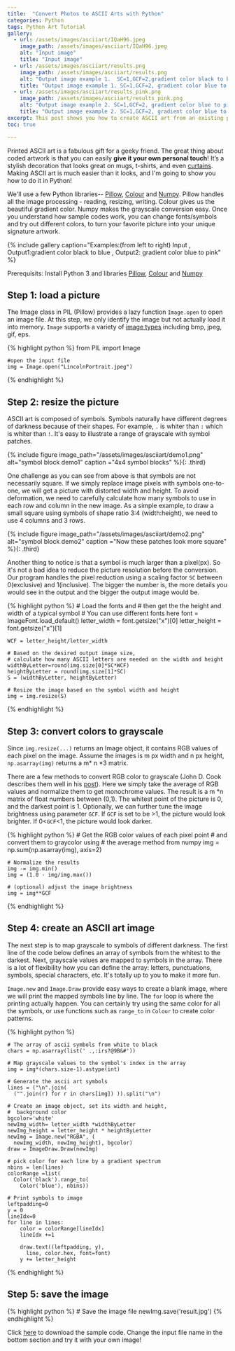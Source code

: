 ```yaml
---
title:  "Convert Photos to ASCII Arts with Python"
categories: Python
tags: Python Art Tutorial
gallery:
  - url: /assets/images/asciiart/IQaH96.jpeg
    image_path: /assets/images/asciiart/IQaH96.jpeg
    alt: "Input image"
    title: "Input image"
  - url: /assets/images/asciiart/results.png
    image_path: /assets/images/asciiart/results.png
    alt: "Output image example 1.  SC=1,GCF=2,gradient color black to blue"
    title: "Output image example 1. SC=1,GCF=2, gradient color blue to pink"
  - url: /assets/images/asciiart/results_pink.png
    image_path: /assets/images/asciiart/results_pink.png
    alt: "Output image example 2. SC=1,GCF=2, gradient color blue to pink"
    title: "Output image example 2. SC=1,GCF=2, gradient color blue to pink"
excerpt: This post shows you how to create ASCII art from an existing picture using Python. 
toc: true

---
```



Printed ASCII art is a fabulous gift for a geeky friend. The great thing about coded artwork is that you can easily **give it your own personal touch**! It’s a stylish decoration that looks great on mugs, t-shirts, and even [curtains](http://walyou.com/blog/2008/03/17/the-tree-ascii-curtain-for-geeks/). Making ASCII art is much easier than it looks, and I'm going to show you how to do it in Python!

 We'll use a few Python libraries-- [Pillow](https://pillow.readthedocs.io), [Colour](https://pypi.python.org/pypi/colour) and [Numpy](https://pypi.python.org/pypi/numpy). Pillow handles all the image processing - reading, resizing, writing. Colour gives us the beautiful gradient color. Numpy makes the grayscale conversion easy. Once you understand how sample codes work, you can change fonts/symbols and try out different colors, to turn your favorite picture into your unique signature artwork. 

{% include gallery caption="Examples:(from left to right) Input , Output1:gradient color black to blue , Output2: gradient color blue to pink" %}

Prerequisits: Install Python 3 and libraries [Pillow](https://pillow.readthedocs.io), [Colour](https://pypi.python.org/pypi/colour) and [Numpy](https://pypi.python.org/pypi/numpy)

## Step 1: load a picture

The Image class in PIL (Pillow) provides a lazy function `Image.open` to open an image file. At this step, we only identify the image but not actually load it into memory. `Image` supports a variety of [image types](http://pillow.readthedocs.io/en/3.4.x/handbook/image-file-formats.html) including bmp, jpeg, gif, eps. 

{% highlight python %}
    from PIL import Image

    #open the input file
    img = Image.open("LincolnPortrait.jpeg")
{% endhighlight %}

## Step 2: resize the picture

ASCII art is composed of symbols. Symbols naturally have different degrees of darkness because of their shapes. For example, `.` is whiter than `:` which is whiter than `!`. It's easy to illustrate a range of grayscale with symbol patches.

{% include figure image_path="/assets/images/asciiart/demo1.png" alt="symbol block demo1" caption ="4x4 symbol blocks" %}{: .third}

One challenge as you can see from above is that symbols are not necessarily square. If we simply replace image pixels with symbols one-to-one, we will get a picture with distorted width and height. To avoid deformation, we need to carefully calculate how many symbols to use in each row and column in the new image. As a simple example, to draw a small square using symbols of shape ratio 3:4 (width:height), we need to use 4 columns and 3 rows. 

{% include figure image_path="/assets/images/asciiart/demo2.png" alt="symbol block demo2" caption ="Now these patches look more square" %}{: .third}

Another thing to notice is that a symbol is much larger than a pixel(px). So it's not a bad idea to reduce the picture resolution before the conversion. Our program handles the pixel reduction using a scaling factor `SC` between 0(exclusive) and 1(inclusive). The bigger the number is, the more details you would see in the output and the bigger the output image would be. 

{% highlight python %}
    # Load the fonts and 
    #   then get the the height and width of a typical symbol 
    # You can use different fonts here
    font = ImageFont.load_default()
    letter_width = font.getsize("x")[0]
    letter_height = font.getsize("x")[1]

    WCF = letter_height/letter_width

    # Based on the desired output image size, 
    # calculate how many ASCII letters are needed on the width and height
    widthByLetter=round(img.size[0]*SC*WCF)
    heightByLetter = round(img.size[1]*SC)
    S = (widthByLetter, heightByLetter)

    # Resize the image based on the symbol width and height
    img = img.resize(S)
{% endhighlight %}

## Step 3: convert colors to grayscale

Since `img.resize(...)` returns an Image object, it contains RGB values of each pixel on the image. Assume the images is m px width and n px  height, `np.asarray(img)` returns a m* n *3 matrix. 

There are a few methods to convert RGB color to grayscale (John D. Cook describes them well in his [post](https://www.johndcook.com/blog/2009/08/24/algorithms-convert-color-grayscale/)). Here we simply take the average of RGB values and normalize them to get monochrome values. The result is a m *n matrix of float numbers between (0,1). The whitest point of the picture is 0, and the darkest point is 1. Optionally, we can further tune the image brightness using parameter `GCF`. If `GCF` is set to be >1, the picture would look brighter. If 0<`GCF`<1, the picture would look darker. 

{% highlight python %}
    # Get the RGB color values of each pixel point 
    #  and convert them to graycolor using 
    #  the average method from numpy
    img = np.sum(np.asarray(img), axis=2)

    # Normalize the results
    img -= img.min()
    img = (1.0 - img/img.max())

    # (optional) adjust the image brightness
    img = img**GCF	

{% endhighlight %}

## Step 4: create an ASCII art image

The next step is to map grayscale to symbols of different darkness. The first line of the code below defines an array of symbols from the whitest to the darkest. Next, grayscale values are mapped to symbols in the array. There is a lot of flexibility how you can define the array: letters, punctuations, symbols, special characters, etc. It's totally up to you to make it more fun.

`Image.new` and `Image.Draw` provide easy ways to create a blank image, where we will print the mapped symbols line by line. The `for` loop is where the printing actually happen. You can certainly try using the same color for all the symbols, or use functions such as `range_to` in `Colour` to create color patterns. 

{% highlight python %}


    # The array of ascii symbols from white to black
    chars = np.asarray(list(' .,:irs?@9B&#'))

    # Map grayscale values to the symbol's index in the array
    img = img*(chars.size-1).astype(int)

    # Generate the ascii art symbols 
    lines = ("\n".join(
      ("".join(r) for r in chars[img]) )).split("\n")

    # Create an image object, set its width and height, 
    #  background color
    bgcolor='white'
    newImg_width= letter_width *widthByLetter
    newImg_height = letter_height * heightByLetter
    newImg = Image.new("RGBA", (
      newImg_width, newImg_height), bgcolor)
    draw = ImageDraw.Draw(newImg)

    # pick color for each line by a gradient spectrum
    nbins = len(lines)
    colorRange =list(
      Color('black').range_to(
        Color('blue'), nbins))

    # Print symbols to image
    leftpadding=0
    y = 0
    lineIdx=0
    for line in lines:
        color = colorRange[lineIdx]
        lineIdx +=1

        draw.text((leftpadding, y), 
          line, color.hex, font=font)
        y += letter_height


{% endhighlight %}

## Step 5: save the image

{% highlight python %}
    # Save the image file
    newImg.save('result.jpg')
{% endhighlight %}

Click [here](https://gist.github.com/wshanshan/c825efca4501a491447056849dd207d6) to download the sample code. Change the input file name in the bottom section and try it with your own image!


